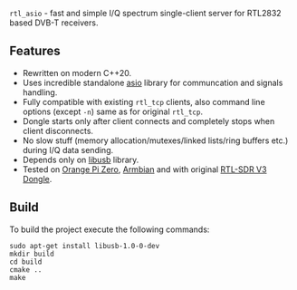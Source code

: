 ```rtl_asio``` - fast and simple I/Q spectrum single-client server for RTL2832 based DVB-T receivers.

## Features

 * Rewritten on modern C++20.
 * Uses incredible standalone [asio](https://think-async.com/Asio/) library for communcation and signals handling.
 * Fully compatible with existing ```rtl_tcp``` clients, also command line options (except ```-n```) same as for original ```rtl_tcp```. 
 * Dongle starts only after client connects and completely stops when client disconnects.
 * No slow stuff (memory allocation/mutexes/linked lists/ring buffers etc.) during I/Q data sending.
 * Depends only on [libusb](https://github.com/libusb/libusb) library.
 * Tested on [Orange Pi Zero](http://www.orangepi.org/html/hardWare/computerAndMicrocontrollers/details/Orange-Pi-Zero.html), [Armbian](https://www.armbian.com/) and with original [RTL-SDR V3 Dongle](https://www.rtl-sdr.com/rtl-sdr-blog-v-3-dongles-user-guide/).
 
## Build

To build the project execute the following commands:

```
sudo apt-get install libusb-1.0-0-dev
mkdir build
cd build
cmake ..
make
```
